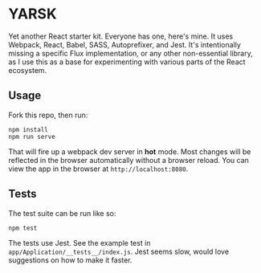 # YARSK

Yet another React starter kit. Everyone has one, here's mine. It uses Webpack, React, Babel, SASS, Autoprefixer, and Jest. It's intentionally missing a specific Flux implementation, or any other non-essential library, as I use this as a base for experimenting with various parts of the React ecosystem.

## Usage

Fork this repo, then run:

```
npm install
npm run serve
```

That will fire up a webpack dev server in **hot** mode. Most changes will be reflected in the browser automatically without a browser reload. You can view the app in the browser at `http://localhost:8080`.

## Tests

The test suite can be run like so:

```
npm test
```

The tests use Jest. See the example test in `app/Application/__tests__/index.js`. Jest seems slow, would love suggestions on how to make it faster.
